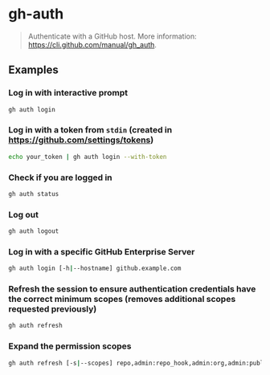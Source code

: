 # gh-auth

> Authenticate with a GitHub host. More information: <https://cli.github.com/manual/gh_auth>.

## Examples

### Log in with interactive prompt

```bash
gh auth login
```

### Log in with a token from `stdin` (created in <https://github.com/settings/tokens>)

```bash
echo your_token | gh auth login --with-token
```

### Check if you are logged in

```bash
gh auth status
```

### Log out

```bash
gh auth logout
```

### Log in with a specific GitHub Enterprise Server

```bash
gh auth login [-h|--hostname] github.example.com
```

### Refresh the session to ensure authentication credentials have the correct minimum scopes (removes additional scopes requested previously)

```bash
gh auth refresh
```

### Expand the permission scopes

```bash
gh auth refresh [-s|--scopes] repo,admin:repo_hook,admin:org,admin:public_key,admin:org_hook,...
```
